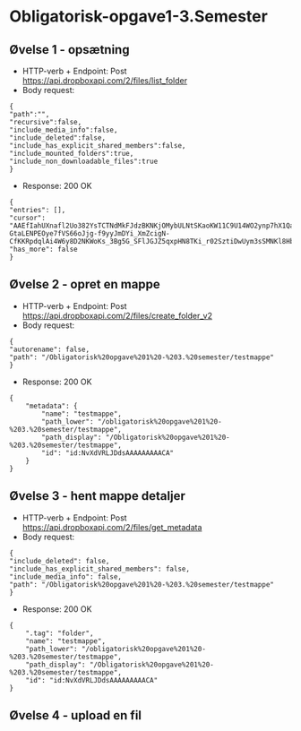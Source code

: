 # Obligatorisk-opgave1-3.Semester

## Øvelse 1 - opsætning
- HTTP-verb + Endpoint: Post https://api.dropboxapi.com/2/files/list_folder
- Body request:
``` 
{
"path":"",
"recursive":false,
"include_media_info":false,
"include_deleted":false,
"include_has_explicit_shared_members":false,
"include_mounted_folders":true,
"include_non_downloadable_files":true
}
```
- Response:
200 OK
``` 
{
"entries": [],
"cursor": "AAEfIahUXnafl2Uo382YsTCTNdMkFJdzBKNKjOMybULNtSKaoKW11C9U14WO2ynp7hX1QalNRi-GtaLENPEOye7fVS66oJjg-f9yyJmDYi_XmZcigN-CfKKRpdqlAi4W6y8D2NKWoKs_3Bg5G_SFlJGJZ5qxpHN8TKi_r02SztiDwUym3sSMNKl8Hbl9gR9fgWQ",
"has_more": false
}
``` 

## Øvelse 2 - opret en mappe
- HTTP-verb + Endpoint: Post https://api.dropboxapi.com/2/files/create_folder_v2
- Body request:
``` 
{
"autorename": false,
"path": "/Obligatorisk%20opgave%201%20-%203.%20semester/testmappe"
}
```
- Response:
200 OK
```
{
    "metadata": {
        "name": "testmappe",
        "path_lower": "/obligatorisk%20opgave%201%20-%203.%20semester/testmappe",
        "path_display": "/Obligatorisk%20opgave%201%20-%203.%20semester/testmappe",
        "id": "id:NvXdVRLJDdsAAAAAAAAACA"
    }
}
```

## Øvelse 3 - hent mappe detaljer
- HTTP-verb + Endpoint: Post https://api.dropboxapi.com/2/files/get_metadata
- Body request:
```
{
"include_deleted": false,
"include_has_explicit_shared_members": false,
"include_media_info": false,
"path": "/Obligatorisk%20opgave%201%20-%203.%20semester/testmappe"
}
``` 
- Response:
200 OK
``` 
{
    ".tag": "folder",
    "name": "testmappe",
    "path_lower": "/obligatorisk%20opgave%201%20-%203.%20semester/testmappe",
    "path_display": "/Obligatorisk%20opgave%201%20-%203.%20semester/testmappe",
    "id": "id:NvXdVRLJDdsAAAAAAAAACA"
}
``` 

## Øvelse 4 - upload en fil
